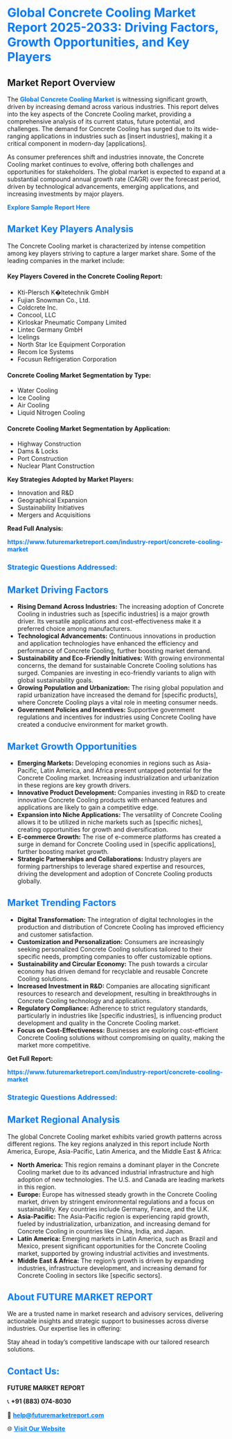 <h1 style="color: #007BFF;">Global Concrete Cooling Market Report 2025-2033: Driving Factors, Growth Opportunities, and Key Players</h1>

<section id="overview">
<h2>Market Report Overview</h2>
<p>The <a href="https://www.futuremarketreport.com/industry-report/concrete-cooling-market" style="color: #007BFF; text-decoration: none;"><strong>Global Concrete Cooling Market</strong></a> is witnessing significant growth, driven by increasing demand across various industries. This report delves into the key aspects of the Concrete Cooling market, providing a comprehensive analysis of its current status, future potential, and challenges. The demand for Concrete Cooling has surged due to its wide-ranging applications in industries such as [insert industries], making it a critical component in modern-day [applications].</p>
<p>As consumer preferences shift and industries innovate, the Concrete Cooling market continues to evolve, offering both challenges and opportunities for stakeholders. The global market is expected to expand at a substantial compound annual growth rate (CAGR) over the forecast period, driven by technological advancements, emerging applications, and increasing investments by major players.</p>
</section>

<section id="overview">
<p><a href="https://www.futuremarketreport.com/request-sample/reportId=97527" style="color: #007BFF; text-decoration: none;"><strong>Explore Sample Report Here</strong></a></p>
</section>

<section id="key-players">
<h2 style="color: #007BFF;">Market Key Players Analysis</h2>
<p>The Concrete Cooling market is characterized by intense competition among key players striving to capture a larger market share. Some of the leading companies in the market include:</p>
<h4>Key Players Covered in the Concrete Cooling Report:</h4>
<ul><li>Kti-Plersch K�ltetechnik GmbH</li><li>Fujian Snowman Co., Ltd.</li><li>Coldcrete Inc.</li><li>Concool, LLC</li><li>Kirloskar Pneumatic Company Limited</li><li>Lintec Germany GmbH</li><li>Icelings</li><li>North Star Ice Equipment Corporation</li><li>Recom Ice Systems</li><li>Focusun Refrigeration Corporation</li></ul>
<h4>Concrete Cooling Market Segmentation by Type:</h4>
<ul><li>Water Cooling</li><li>Ice Cooling</li><li>Air Cooling</li><li>Liquid Nitrogen Cooling</li></ul>

<h4>Concrete Cooling Market Segmentation by Application:</h4>
<ul><li>Highway Construction</li><li>Dams &amp; Locks</li><li>Port Construction</li><li>Nuclear Plant Construction</li></ul>
<p><strong>Key Strategies Adopted by Market Players:</strong></p>
<ul>
<li>Innovation and R&D</li>
<li>Geographical Expansion</li>
<li>Sustainability Initiatives</li>
<li>Mergers and Acquisitions</li>
</ul>
</section>

<section>
<p><strong>Read Full Analysis: </strong></p><a href="https://www.futuremarketreport.com/industry-report/concrete-cooling-market" style="color: #007BFF; text-decoration: none;"><strong>https://www.futuremarketreport.com/industry-report/concrete-cooling-market</strong></a>
<h3 style="color: #007BFF;">Strategic Questions Addressed:</h3>
</section>

<section id="driving-factors">
<h2 style="color: #007BFF;">Market Driving Factors</h2>
<ul>
<li><strong>Rising Demand Across Industries:</strong> The increasing adoption of Concrete Cooling in industries such as [specific industries] is a major growth driver. Its versatile applications and cost-effectiveness make it a preferred choice among manufacturers.</li>
<li><strong>Technological Advancements:</strong> Continuous innovations in production and application technologies have enhanced the efficiency and performance of Concrete Cooling, further boosting market demand.</li>
<li><strong>Sustainability and Eco-Friendly Initiatives:</strong> With growing environmental concerns, the demand for sustainable Concrete Cooling solutions has surged. Companies are investing in eco-friendly variants to align with global sustainability goals.</li>
<li><strong>Growing Population and Urbanization:</strong> The rising global population and rapid urbanization have increased the demand for [specific products], where Concrete Cooling plays a vital role in meeting consumer needs.</li>
<li><strong>Government Policies and Incentives:</strong> Supportive government regulations and incentives for industries using Concrete Cooling have created a conducive environment for market growth.</li>
</ul>
</section>

<section id="growth-opportunities">
<h2 style="color: #007BFF;">Market Growth Opportunities</h2>
<ul>
<li><strong>Emerging Markets:</strong> Developing economies in regions such as Asia-Pacific, Latin America, and Africa present untapped potential for the Concrete Cooling market. Increasing industrialization and urbanization in these regions are key growth drivers.</li>
<li><strong>Innovative Product Development:</strong> Companies investing in R&D to create innovative Concrete Cooling products with enhanced features and applications are likely to gain a competitive edge.</li>
<li><strong>Expansion into Niche Applications:</strong> The versatility of Concrete Cooling allows it to be utilized in niche markets such as [specific niches], creating opportunities for growth and diversification.</li>
<li><strong>E-commerce Growth:</strong> The rise of e-commerce platforms has created a surge in demand for Concrete Cooling used in [specific applications], further boosting market growth.</li>
<li><strong>Strategic Partnerships and Collaborations:</strong> Industry players are forming partnerships to leverage shared expertise and resources, driving the development and adoption of Concrete Cooling products globally.</li>
</ul>
</section>

<section id="trending-factors">
<h2 style="color: #007BFF;">Market Trending Factors</h2>
<ul>
<li><strong>Digital Transformation:</strong> The integration of digital technologies in the production and distribution of Concrete Cooling has improved efficiency and customer satisfaction.</li>
<li><strong>Customization and Personalization:</strong> Consumers are increasingly seeking personalized Concrete Cooling solutions tailored to their specific needs, prompting companies to offer customizable options.</li>
<li><strong>Sustainability and Circular Economy:</strong> The push towards a circular economy has driven demand for recyclable and reusable Concrete Cooling solutions.</li>
<li><strong>Increased Investment in R&D:</strong> Companies are allocating significant resources to research and development, resulting in breakthroughs in Concrete Cooling technology and applications.</li>
<li><strong>Regulatory Compliance:</strong> Adherence to strict regulatory standards, particularly in industries like [specific industries], is influencing product development and quality in the Concrete Cooling market.</li>
<li><strong>Focus on Cost-Effectiveness:</strong> Businesses are exploring cost-efficient Concrete Cooling solutions without compromising on quality, making the market more competitive.</li>
</ul>
</section>

<section>
<p><strong>Get Full Report: </strong></p><a href="https://www.futuremarketreport.com/industry-report/concrete-cooling-market" style="color: #007BFF; text-decoration: none;"><strong>https://www.futuremarketreport.com/industry-report/concrete-cooling-market</strong></a>
<h3 style="color: #007BFF;">Strategic Questions Addressed:</h3>
</section>


<section id="regional-analysis">
<h2 style="color: #007BFF;">Market Regional Analysis</h2>
<p>The global Concrete Cooling market exhibits varied growth patterns across different regions. The key regions analyzed in this report include North America, Europe, Asia-Pacific, Latin America, and the Middle East & Africa:</p>
<ul>
<li><strong>North America:</strong> This region remains a dominant player in the Concrete Cooling market due to its advanced industrial infrastructure and high adoption of new technologies. The U.S. and Canada are leading markets in this region.</li>
<li><strong>Europe:</strong> Europe has witnessed steady growth in the Concrete Cooling market, driven by stringent environmental regulations and a focus on sustainability. Key countries include Germany, France, and the U.K.</li>
<li><strong>Asia-Pacific:</strong> The Asia-Pacific region is experiencing rapid growth, fueled by industrialization, urbanization, and increasing demand for Concrete Cooling in countries like China, India, and Japan.</li>
<li><strong>Latin America:</strong> Emerging markets in Latin America, such as Brazil and Mexico, present significant opportunities for the Concrete Cooling market, supported by growing industrial activities and investments.</li>
<li><strong>Middle East & Africa:</strong> The region’s growth is driven by expanding industries, infrastructure development, and increasing demand for Concrete Cooling in sectors like [specific sectors].</li>
</ul>
</section>

<footer>
<h2 style="color: #007BFF;">About FUTURE MARKET REPORT</h2>
<p>We are a trusted name in market research and advisory services, delivering actionable insights and strategic support to businesses across diverse industries. Our expertise lies in offering:</p>

<p>Stay ahead in today’s competitive landscape with our tailored research solutions.</p>

<h2 style="color: #007BFF;">Contact Us:</h2>
<p><strong>FUTURE MARKET REPORT</strong></p>
<p>📞 <strong>+91 (883) 074-8030</strong></p>
<p>📧 <strong><a href="mailto:help@futuremarketreport.com" style="color: #007BFF;">help@futuremarketreport.com</a></strong></p>
<p>🌐 <strong><a href="https://www.futuremarketreport.com/" style="color: #007BFF;">Visit Our Website</a></strong></p>
</footer>